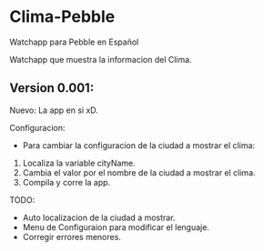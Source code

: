 # Clima-Pebble
Watchapp para Pebble en Español

Watchapp que muestra la informacion del Clima.

Version 0.001:
--------------------------------------------------------------------------------------------

Nuevo: La app en si xD.

Configuracion:
 
 - Para cambiar la configuracion de la ciudad a mostrar el clima:
  1. Localiza la variable cityName.
  2. Cambia el valor por el nombre de la ciudad a mostrar el clima.
  3. Compila y corre la app.
  
TODO:

  - Auto localizacion de la ciudad a mostrar.
  - Menu de Configuraion para modificar el lenguaje.
  - Corregir errores menores.
